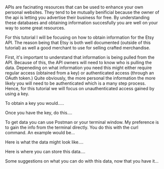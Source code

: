 APIs are facinating resources that can be used to enhance your own personal websites. They tend to be mutually benificial  because the owner of the api is letting you advertise their business for free. By understanding these databases and obtaining information succesfully you are well on your way to some great resources. 

For this tutorial I will be focusing on how to obtain information for the Etsy API. The reason being that Etsy is both well documented (outside of this tutorial) as well a good merchant to use for selling crafted merchandise. 

First, it's important to understand that information is being pulled from the API. Because of this, the API owners will need to know who is pulling the data. Depeneding on what information you need this might either require regular access (obtained from a key) or authenticated access (through an OAuth token.) Quite obviously, the more personal the information the more likely you will need to be authenticated which is a many step process. Hence, for this tutorial we will focus on unauthenticated access gained by using a key. 

To obtain a key you would.....

Once you have the key, do this....

To get data you can use Postman or your terminal window. My preference is to gain the info from the terminal directly. You do this with the curl command. An example would be...

Here is what the data might look like....

Here is where you can store this data....

Some suggestions on what you can do with this data, now that you have it...
